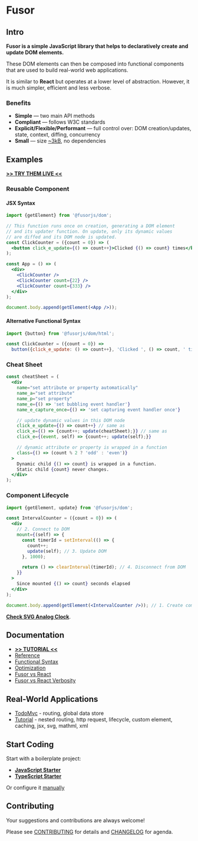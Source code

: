 # Fusor

<!-- > It fuses elements into components -->

## Intro

**Fusor is a simple JavaScript library that helps to declaratively create and update DOM elements.**

These DOM elements can then be composed into functional components that are used to build real-world web applications.

It is similar to **React** but operates at a lower level of abstraction. However, it is much simpler, efficient and less verbose.

### Benefits

- **Simple** ― two main API methods
- **Compliant** ― follows W3C standards
- **Explicit/Flexible/Performant** ― full control over: DOM creation/updates, state, context, diffing, concurrency
- **Small** ― size [~3kB](https://bundlephobia.com/package/@fusorjs/dom@2.5.2), no dependencies

## Examples

[**>> TRY THEM LIVE <<**](https://codesandbox.io/p/sandbox/4m7r37?file=%2Fsrc%2Fapp.jsx)

### Reusable Component

#### JSX Syntax

```jsx
import {getElement} from '@fusorjs/dom';

// This function runs once on creation, generating a DOM element
// and its updater function. On update, only its dynamic values
// are diffed and its DOM node is updated.
const ClickCounter = ({count = 0}) => (
  <button click_e_update={() => count++}>Clicked {() => count} times</button>
);

const App = () => (
  <div>
    <ClickCounter />
    <ClickCounter count={22} />
    <ClickCounter count={333} />
  </div>
);

document.body.append(getElement(<App />));
```

#### Alternative Functional Syntax

```js
import {button} from '@fusorjs/dom/html';

const ClickCounter = ({count = 0}) =>
  button({click_e_update: () => count++}, 'Clicked ', () => count, ' times');
```

### Cheat Sheet

<!-- prettier-ignore -->
```jsx
const cheatSheet = (
  <div
    name="set attribute or property automatically"
    name_a="set attribute"
    name_p="set property"
    name_e={() => 'set bubbling event handler'}
    name_e_capture_once={() => 'set capturing event handler once'}

    // update dynamic values in this DOM node
    click_e_update={() => count++} // same as
    click_e={() => {count++; update(cheatSheet);}} // same as
    click_e={(event, self) => {count++; update(self);}}

    // dynamic attribute or property is wrapped in a function
    class={() => (count % 2 ? 'odd' : 'even')}
  >
    Dynamic child {() => count} is wrapped in a function.
    Static child {count} never changes.
  </div>
);
```

<!-- [Options' Reference](docs/reference.md#parameter-keys): -->

<!-- ### Controlled Uppercase Component

```jsx
const UppercaseInput = ({value = ''}) => (
  <input
    value={() => value}
    input_e_update={(event) => (value = event.target.value.toUpperCase())}
  />
);
``` -->

### Component Lifecycle

```jsx
import {getElement, update} from '@fusorjs/dom';

const IntervalCounter = ({count = 0}) => (
  <div
    // 2. Connect to DOM
    mount={(self) => {
      const timerId = setInterval(() => {
        count++;
        update(self); // 3. Update DOM
      }, 1000);

      return () => clearInterval(timerId); // 4. Disconnect from DOM
    }}
  >
    Since mounted {() => count} seconds elapsed
  </div>
);

document.body.append(getElement(<IntervalCounter />)); // 1. Create component
```

<!-- ### Routing

```tsx
import {getRoute, Route, mountRoute} from '../share/route';
export const RouteLink = (title: string, route: Route) =>
  a(
    {
      href: `#${route}`,
      class: () => clsx(getRoute() === route && 'selected'),
      mount: mountRoute,
    },
    title,
  );
``` -->

[**Check SVG Analog Clock**](https://codesandbox.io/p/sandbox/fusor-analog-clock-jsx-hqs5x9?file=%2Fsrc%2Findex.tsx).

## Documentation

- [**>> TUTORIAL <<**](docs/tutorial.md)
- [Reference](docs/reference.md)
- [Functional Syntax](docs/functional-notation.md)
- [Optimization](docs/optimisation.md)
- [Fusor vs React](docs/fusor-vs-react.md)
- [Fusor vs React Verbosity](docs/fusor-vs-react-verbosity.md)

## Real-World Applications

- [TodoMvc](https://github.com/fusorjs/todomvc) - routing, global data store
- [Tutorial](https://github.com/fusorjs/tutorial) - nested routing, http request, lifecycle, custom element, caching, jsx, svg, mathml, xml

## Start Coding

Start with a boilerplate project:

- [**JavaScript Starter**](https://github.com/fusorjs/dom-starter-jsx-webpack)
- [**TypeScript Starter**](https://github.com/fusorjs/dom-starter-tsx-webpack)

Or configure it [manually](docs/reference.md#install)

## Contributing

Your suggestions and contributions are always welcome!

Please see [CONTRIBUTING](CONTRIBUTING.md) for details and [CHANGELOG](CHANGELOG.md) for agenda.
